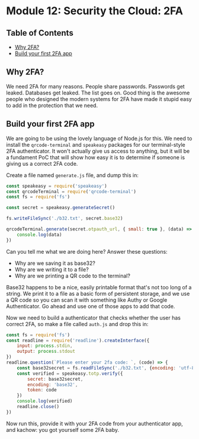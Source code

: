 # Module 12: Security the Cloud: 2FA <!-- omit in toc -->

## Table of Contents <!-- omit in toc -->

- [Why 2FA?](#why-2fa)
- [Build your first 2FA app](#build-your-first-2fa-app)

## Why 2FA?

We need 2FA for many reasons. People share passwords. Passwords get leaked. Databases get leaked. The list goes on. Good thing is the awesome people who designed the modern systems for 2FA have made it stupid easy to add in the protection that we need.

## Build your first 2FA app

We are going to be using the lovely language of Node.js for this. We need to install the `qrcode-terminal` and `speakeasy` packages for our terminal-style 2FA authenticator. It won't actually give us access to anything, but it will be a fundament PoC that will show how easy it is to determine if someone is giving us a correct 2FA code.

Create a file named `generate.js` file, and dump this in:

```js
const speakeasy = require('speakeasy')
const qrcodeTerminal = require('qrcode-terminal')
const fs = require('fs')

const secret = speakeasy.generateSecret()

fs.writeFileSync('./b32.txt', secret.base32)

qrcodeTerminal.generate(secret.otpauth_url, { small: true }, (data) => {
    console.log(data)
})
```

Can you tell me what we are doing here? Answer these questions:
- Why are we saving it as base32?
- Why are we writing it to a file?
- Why are we printing a QR code to the terminal?

Base32 happens to be a nice, easily printable format that's not too long of a string. We print it to a file as a basic form of persistent storage, and we use a QR code so you can scan it with something like Authy or Google Authenticator. Go ahead and use one of those apps to add that code.

Now we need to build a authenticator that checks whether the user has correct 2FA, so make a file called `auth.js` and drop this in:

```js
const fs = require('fs')
const readline = require('readline').createInterface({
    input: process.stdin,
    output: process.stdout
})
readline.question(`Please enter your 2fa code: `, (code) => {
    const base32secret = fs.readFileSync('./b32.txt', {encoding: 'utf-8'})
    const verified = speakeasy.totp.verify({
        secret: base32secret,
        encoding: 'base32',
        token: code
    })
    console.log(verified)
    readline.close()
})
```

Now run this, provide it with your 2FA code from your authenticator app, and kachow: you got yourself some 2FA baby.
